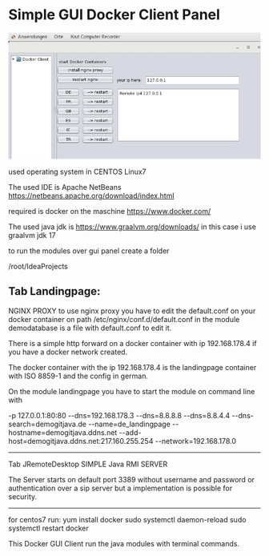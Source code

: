 
Simple GUI Docker Client Panel
============================================================

![image](https://github.com/demogitjava/demodatabase/blob/master/screenshotguiserverpanel.jpg?raw=true)

used operating system in CENTOS Linux7

The used IDE is 
Apache NetBeans 
https://netbeans.apache.org/download/index.html

required is docker on the maschine
https://www.docker.com/

The used java jdk is 
https://www.graalvm.org/downloads/
in this case i use graalvm jdk 17

to run the modules over gui panel 
create a folder 

/root/IdeaProjects



Tab Landingpage:
------------------------------------------------
NGINX PROXY
to use nginx proxy you have to edit the 
default.conf on your docker container 
on path /etc/nginx/conf.d/default.conf
in the module demodatabase is a file with 
default.conf to edit it.

There is a simple 
http forward on a docker container 
with ip 192.168.178.4 if you have a 
docker network created.

The docker container with the ip 
192.168.178.4 is the landingpage container 
with ISO 8859-1 and the config in german.


On the module landingpage you have to start the 
module on command line with 

-p 127.0.0.1:80:80 --dns=192.168.178.3 --dns=8.8.8.8 --dns=8.8.4.4 
--dns-search=demogitjava.de 
--name=de_landingpage 
--hostname=demogitjava.ddns.net 
--add-host=demogitjava.ddns.net:217.160.255.254 
--network=192.168.178.0 

------------------------------------------------


Tab JRemoteDesktop
SIMPLE Java RMI SERVER



The Server starts on default port 3389 without 
username and password or authentication over a 
sip server but a implementation is possible
for security.


------------------------------------------------








for centos7 run:
yum install docker
sudo systemctl daemon-reload
sudo systemctl restart docker


This Docker GUI Client run the 
java modules with terminal commands.




